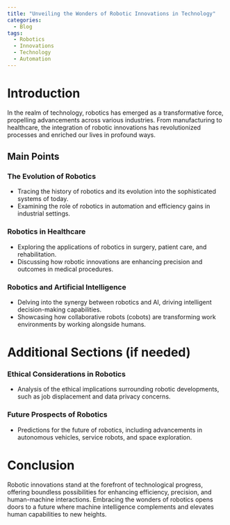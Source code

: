 ```yaml
---
title: "Unveiling the Wonders of Robotic Innovations in Technology"
categories:
  - Blog
tags:
  - Robotics
  - Innovations
  - Technology
  - Automation
---
```


# Introduction
In the realm of technology, robotics has emerged as a transformative force, propelling advancements across various industries. From manufacturing to healthcare, the integration of robotic innovations has revolutionized processes and enriched our lives in profound ways.

## Main Points
### The Evolution of Robotics
- Tracing the history of robotics and its evolution into the sophisticated systems of today.
- Examining the role of robotics in automation and efficiency gains in industrial settings.

### Robotics in Healthcare
- Exploring the applications of robotics in surgery, patient care, and rehabilitation.
- Discussing how robotic innovations are enhancing precision and outcomes in medical procedures.

### Robotics and Artificial Intelligence
- Delving into the synergy between robotics and AI, driving intelligent decision-making capabilities.
- Showcasing how collaborative robots (cobots) are transforming work environments by working alongside humans.

# Additional Sections (if needed)
### Ethical Considerations in Robotics
- Analysis of the ethical implications surrounding robotic developments, such as job displacement and data privacy concerns.

### Future Prospects of Robotics
- Predictions for the future of robotics, including advancements in autonomous vehicles, service robots, and space exploration.

# Conclusion
Robotic innovations stand at the forefront of technological progress, offering boundless possibilities for enhancing efficiency, precision, and human-machine interactions. Embracing the wonders of robotics opens doors to a future where machine intelligence complements and elevates human capabilities to new heights.